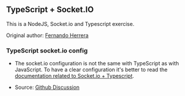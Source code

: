 ## TypeScript + Socket.IO
This is a NodeJS, Socket.io and Typescript exercise.

Original author: [Fernando Herrera](https://fernando-herrera.com/#/home)

### TypeScript socket.io config

- The socket.io configuration is not the same with TypeScript as with JavaScript. To have a clear configuration it's better to read the [documentation related to Socket.io + Typescript](https://socket.io/docs/v3/migrating-from-2-x-to-3-0/#The-Socket-IO-codebase-has-been-rewritten-to-TypeScript).

- Source: [Github Discussion](https://github.com/socketio/socket.io-client/issues/1419)